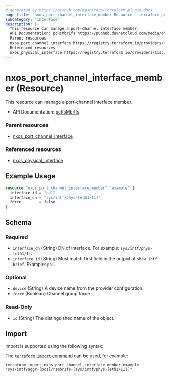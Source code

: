```yaml
---
# generated by https://github.com/hashicorp/terraform-plugin-docs
page_title: "nxos_port_channel_interface_member Resource - terraform-provider-nxos"
subcategory: "Interface"
description: |-
  This resource can manage a port-channel interface member.
  API Documentation: pcRsMbrIfs https://pubhub.devnetcloud.com/media/dme-docs-10-2-2/docs/Interfaces/pc:RsMbrIfs/
  Parent resources
  nxos_port_channel_interface https://registry.terraform.io/providers/CiscoDevNet/nxos/latest/docs/resources/port_channel_interface
  Referenced resources
  nxos_physical_interface https://registry.terraform.io/providers/CiscoDevNet/nxos/latest/docs/resources/physical_interface
---
```


# nxos_port_channel_interface_member (Resource)

This resource can manage a port-channel interface member.

- API Documentation: [pcRsMbrIfs](https://pubhub.devnetcloud.com/media/dme-docs-10-2-2/docs/Interfaces/pc:RsMbrIfs/)

### Parent resources

- [nxos_port_channel_interface](https://registry.terraform.io/providers/CiscoDevNet/nxos/latest/docs/resources/port_channel_interface)

### Referenced resources

- [nxos_physical_interface](https://registry.terraform.io/providers/CiscoDevNet/nxos/latest/docs/resources/physical_interface)

## Example Usage

```terraform
resource "nxos_port_channel_interface_member" "example" {
  interface_id = "po1"
  interface_dn = "sys/intf/phys-[eth1/11]"
  force        = false
}
```

<!-- schema generated by tfplugindocs -->
## Schema

### Required

- `interface_dn` (String) DN of interface. For example: `sys/intf/phys-[eth1/1]`.
- `interface_id` (String) Must match first field in the output of `show intf brief`. Example: `po1`.

### Optional

- `device` (String) A device name from the provider configuration.
- `force` (Boolean) Channel group force

### Read-Only

- `id` (String) The distinguished name of the object.

## Import

Import is supported using the following syntax:

The [`terraform import` command](https://developer.hashicorp.com/terraform/cli/commands/import) can be used, for example:

```shell
terraform import nxos_port_channel_interface_member.example "sys/intf/aggr-[po1]/rsmbrIfs-[sys/intf/phys-[eth1/11]]"
```
